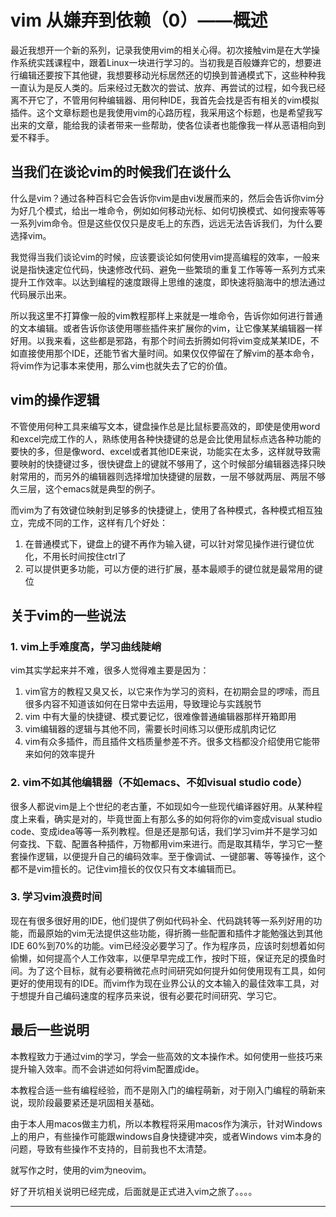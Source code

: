 # vim 从嫌弃到依赖（0）——概述

最近我想开一个新的系列，记录我使用vim的相关心得。初次接触vim是在大学操作系统实践课程中，跟着Linux一块进行学习的。当初我是百般嫌弃它的，想要进行编辑还要按下其他键，我想要移动光标居然还的切换到普通模式下，这些种种我一直认为是反人类的。后来经过无数次的尝试、放弃、再尝试的过程，如今我已经离不开它了，不管用何种编辑器、用何种IDE，我首先会找是否有相关的vim模拟插件。这个文章标题也是我使用vim的心路历程，我采用这个标题，也是希望我写出来的文章，能给我的读者带来一些帮助，使各位读者也能像我一样从恶语相向到爱不释手。

<!-- more -->

## 当我们在谈论vim的时候我们在谈什么

什么是vim？通过各种百科它会告诉你vim是由vi发展而来的，然后会告诉你vim分为好几个模式，给出一堆命令，例如如何移动光标、如何切换模式、如何搜索等等一系列vim命令。但是这些仅仅只是皮毛上的东西，远远无法告诉我们，为什么要选择vim。

我觉得当我们谈论vim的时候，应该要谈论如何使用vim提高编程的效率，一般来说是指快速定位代码，快速修改代码、避免一些繁琐的重复工作等等一系列方式来提升工作效率。以达到编程的速度跟得上思维的速度，即快速将脑海中的想法通过代码展示出来。

所以我这里不打算像一般的vim教程那样上来就是一堆命令，告诉你如何进行普通的文本编辑。或者告诉你该使用哪些插件来扩展你的vim，让它像某某编辑器一样好用。以我来看，这些都是邪路，有那个时间去折腾如何将vim变成某某IDE，不如直接使用那个IDE，还能节省大量时间。如果仅仅停留在了解vim的基本命令，将vim作为记事本来使用，那么vim也就失去了它的价值。

## vim的操作逻辑

不管使用何种工具来编写文本，键盘操作总是比鼠标要高效的，即使是使用word和excel完成工作的人，熟练使用各种快捷键的总是会比使用鼠标点选各种功能的要快的多，但是像word、excel或者其他IDE来说，功能实在太多，这样就导致需要映射的快捷键过多，很快键盘上的键就不够用了，这个时候部分编辑器选择只映射常用的，而另外的编辑器则选择增加快捷键的层数，一层不够就两层、两层不够久三层，这个emacs就是典型的例子。

而vim为了有效键位映射到足够多的快捷键上，使用了各种模式，各种模式相互独立，完成不同的工作，这样有几个好处：

1. 在普通模式下，键盘上的键不再作为输入键，可以针对常见操作进行键位优化，不用长时间按住ctrl了
2. 可以提供更多功能，可以方便的进行扩展，基本最顺手的键位就是最常用的键位

## 关于vim的一些说法

### 1. vim上手难度高，学习曲线陡峭

vim其实学起来并不难，很多人觉得难主要是因为：

1. vim官方的教程又臭又长，以它来作为学习的资料，在初期会显的啰嗦，而且很多内容不知道该如何在日常中去运用，导致理论与实践脱节
2. vim 中有大量的快捷键、模式要记忆，很难像普通编辑器那样开箱即用
3. vim编辑器的逻辑与其他不同，需要长时间练习以便形成肌肉记忆
4. vim有众多插件，而且插件文档质量参差不齐。很多文档都没介绍使用它能带来如何的效率提升

### 2. vim不如其他编辑器（不如emacs、不如visual studio code）

很多人都说vim是上个世纪的老古董，不如现如今一些现代编译器好用。从某种程度上来看，确实是对的，毕竟世面上有那么多的如何将你的vim变成visual studio code、变成idea等等一系列教程。但是还是那句话，我们学习vim并不是学习如何查找、下载、配置各种插件，万物都用vim来进行。而是取其精华，学习它一整套操作逻辑，以便提升自己的编码效率。至于像调试、一键部署、等等操作，这个都不是vim擅长的。记住vim擅长的仅仅只有文本编辑而已。

### 3. 学习vim浪费时间

现在有很多很好用的IDE，他们提供了例如代码补全、代码跳转等一系列好用的功能，而最原始的vim无法提供这些功能，得折腾一些配置和插件才能勉强达到其他IDE 60%到70%的功能。vim已经没必要学习了。作为程序员，应该时刻想着如何偷懒，如何提高个人工作效率，以便早早完成工作，按时下班，保证充足的摸鱼时间。为了这个目标，就有必要稍微花点时间研究如何提升如何使用现有工具，如何更好的使用现有的IDE。而vim作为现在业界公认的文本输入的最佳效率工具，对于想提升自己编码速度的程序员来说，很有必要花时间研究、学习它。

## 最后一些说明

本教程致力于通过vim的学习，学会一些高效的文本操作术。如何使用一些技巧来提升输入效率。而不会讲述如何将vim配置成ide。

本教程合适一些有编程经验，而不是刚入门的编程萌新，对于刚入门编程的萌新来说，现阶段最要紧还是巩固相关基础。

由于本人用macos做主力机，所以本教程将采用macos作为演示，针对Windows上的用户，有些操作可能跟windows自身快捷键冲突，或者Windows vim本身的问题，导致有些操作不支持的，目前我也不太清楚。

就写作之时，使用的vim为neovim。

好了开坑相关说明已经完成，后面就是正式进入vim之旅了。。。。

<hr />
